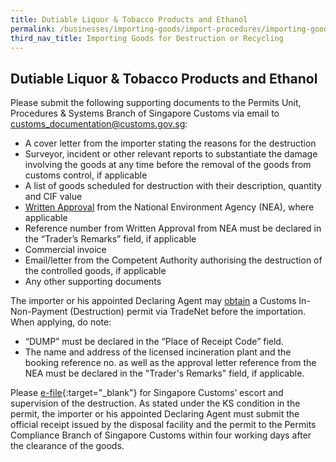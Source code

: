 ```yaml
---
title: Dutiable Liquor & Tobacco Products and Ethanol
permalink: /businesses/importing-goods/import-procedures/importing-goods-for-destruction-or-recycling/dutiable-liquor-tobacco-ethanol/
third_nav_title: Importing Goods for Destruction or Recycling
---
```

## Dutiable Liquor & Tobacco Products and Ethanol

Please submit the following supporting documents to the Permits Unit, Procedures & Systems Branch of Singapore Customs via email to customs_documentation@customs.gov.sg:

-   A cover letter from the importer stating the reasons for the destruction
-   Surveyor, incident or other relevant reports to substantiate the damage involving the goods at any time before the removal of the goods from customs control, if applicable
-   A list of goods scheduled for destruction with their description, quantity and CIF value
-   [Written Approval](https://www.customs.gov.sg/businesses/importing-goods/import-procedures/importing-goods-for-destruction-or-recycling) from the National Environment Agency (NEA), where applicable
-   Reference number from Written Approval from NEA must be declared in the “Trader’s Remarks” field, if applicable
-   Commercial invoice
-   Email/letter from the Competent Authority authorising the destruction of the controlled goods, if applicable
-   Any other supporting documents

The importer or his appointed Declaring Agent may  [obtain](/businesses/importing-goods/import-procedures/)  a Customs In-Non-Payment (Destruction) permit via TradeNet before the importation. When applying, do note:

-   “DUMP” must be declared in the “Place of Receipt Code” field.
-   The name and address of the licensed incineration plant and the booking reference no. as well as the approval letter reference from the NEA must be declared in the "Trader's Remarks" field, if applicable.

Please [e-file](http://eservices.customs.gov.sg/scripts/customs/supervision/supermenu.asp){:target="_blank"} for Singapore Customs’ escort and supervision of the destruction. As stated under the KS condition in the permit, the importer or his appointed Declaring Agent must submit the official receipt issued by the disposal facility and the permit to the Permits Compliance Branch of Singapore Customs within four working days after the clearance of the goods.